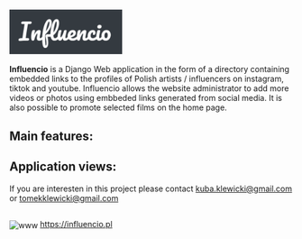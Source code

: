 # <img src="https://github.com/Klewiu/influencio/blob/master/Influencio_logo_preview.PNG" width="200" height="auto" align="center"/> 

<b>Influencio</b> is a Django Web application in the form of a directory containing embedded links to the profiles of Polish artists / influencers on instagram, tiktok and youtube.
Influencio allows the website administrator to add more videos or photos using embbeded links generated from social media. It is also possible to promote selected films on the home page.


## Main features:


## Application views:


If you are interesten in this project please contact kuba.klewicki@gmail.com or tomekklewicki@gmail.com
##
<img src="https://upload.wikimedia.org/wikipedia/commons/8/87/Globe_icon_2.svg" alt="www" width="auto" height="15" margin="5px" align="center" /> https://influencio.pl
